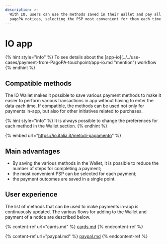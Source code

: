 ```yaml
---
description: >-
  With IO, users can use the methods saved in their Wallet and pay all the
  pagoPA notices, selecting the PSP most convenient for them each time.
---
```


# IO app

{% hint style="info" %}
To see details about the \[app-io]\(../../use-cases/payment-from-PagoPA-touchpoint/app-io.md "mention") workflow
{% endhint %}

## Compatible methods

The IO Wallet makes it possible to save various payment methods to make it easier to perform various transactions in app without having to enter the data each time. If compatible, the methods can be used not only for payments in-app, but also for other initiatives related to purchases.

{% hint style="info" %}
It is always possible to change the preferences for each method in the Wallet section.
{% endhint %}

{% embed url="https://io.italia.it/metodi-pagamento" %}

## Main advantages

* By saving the various methods in the Wallet, it is possible to reduce the number of steps for completing a payment;
* the most convenient PSP can be selected for each payment;
* the payment outcomes are saved in a single point.

## User experience

The list of methods that can be used to make payments in-app is continuously updated. The various flows for adding to the Wallet and payment of a notice are described below.

{% content-ref url="cards.md" %}
[cards.md](cards.md)
{% endcontent-ref %}

{% content-ref url="paypal.md" %}
[paypal.md](paypal.md)
{% endcontent-ref %}
